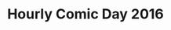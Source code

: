 ---
layout: story
title: Hourly Comic Day 2016
image: /assets/comics/hourlies2016-
imageType: .png
pageNumber: 1
baseurl: /other/hourlies/hourlies2016-
numPages: 4
origin: other/hourlies.html
---